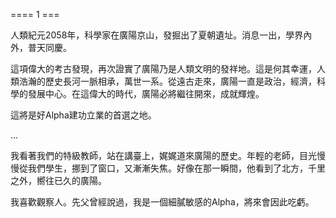 ==== 1 ===

人類紀元2058年，科學家在廣陽京山，發掘出了夏朝遺址。消息一出，學界內外，普天同慶。

這項偉大的考古發現，再次證實了廣陽乃是人類文明的發祥地。這是何其幸運，人類浩瀚的歷史長河一脈相承，萬世一系。從遠古走來，廣陽一直是政治，經濟，科學的發展中心。在這偉大的時代，廣陽必將繼往開來，成就輝煌。

這將是好Alpha建功立業的首選之地。

...

我看著我們的特級教師，站在講臺上，娓娓道來廣陽的歷史。年輕的老師，目光慢慢從我們學生，挪到了窗口，又漸漸失焦。好像在那一瞬間，他看到了北方，千里之外，嚮往已久的廣陽。

我喜歡觀察人。先父曾經說過，我是一個細膩敏感的Alpha，將來會因此吃虧。